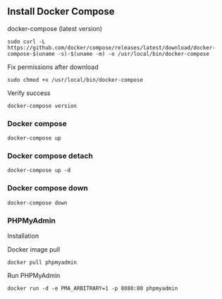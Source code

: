 ## Install Docker Compose
docker-compose (latest version)
```
sudo curl -L https://github.com/docker/compose/releases/latest/download/docker-compose-$(uname -s)-$(uname -m) -o /usr/local/bin/docker-compose
```
Fix permissions after download
```
sudo chmod +x /usr/local/bin/docker-compose
```

Verify success
```
docker-compose version
```

### Docker compose 
```
docker-compose up
```

### Docker compose detach
```
docker-compose up -d
```

### Docker compose down
```
docker-compose down
```

### PHPMyAdmin
Installation 

Docker image pull
```
docker pull phpmyadmin
```

Run PHPMyAdmin
```
docker run -d -e PMA_ARBITRARY=1 -p 8080:80 phpmyadmin
```